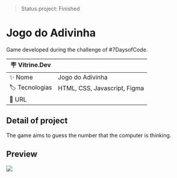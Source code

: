>Status project: Finished
# Jogo do Adivinha

Game developed during the challenge of #7DaysofCode.
 

| :placard: Vitrine.Dev |     |
| -------------  | --- |
| :sparkles: Nome        | Jogo do Adivinha
| :label: Tecnologias | HTML, CSS, Javascript, Figma
| :rocket: URL         | 

## Detail of project
The game aims to guess the number that the computer is thinking.

## Preview
![](./assets/img/preview.gif#vitrinedev)